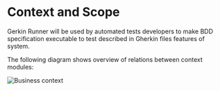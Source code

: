 # Context and Scope

Gerkin Runner will be used by automated tests developers to make BDD specification executable to test described 
in Gherkin files features of system.

The following diagram shows overview of relations between context modules:

![Business context](images/business_context.puml)


